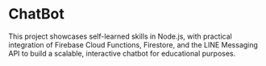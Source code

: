 # ChatBot
This project showcases self-learned skills in Node.js, with practical integration of Firebase Cloud Functions, Firestore, and the LINE Messaging API to build a scalable, interactive chatbot for educational purposes.
